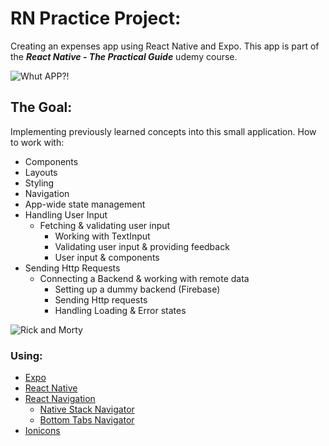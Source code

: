 # RN Practice Project:

Creating an expenses app using React Native and Expo. This app is part of the ***React Native - The Practical Guide*** udemy course. 

![Whut APP?!](https://media.giphy.com/media/x5fS53rvUEeKLCZyMA/giphy.gif)

## The Goal:
Implementing previously learned concepts into this small application.
How to work with:
- Components
- Layouts
- Styling
- Navigation
- App-wide state management
- Handling User Input
  - Fetching & validating user input
    - Working with TextInput
    - Validating user input & providing feedback
    - User input & components
- Sending Http Requests
  - Connecting a Backend & working with remote data
    - Setting up a dummy backend (Firebase)
    - Sending Http requests
    - Handling Loading & Error states

![Rick and Morty](https://media.giphy.com/media/L3bj6t3opdeNddYCyl/giphy.gif)

### Using:
- [Expo](https://docs.expo.dev/)
- [React Native](https://reactnative.dev/)
- [React Navigation](https://reactnavigation.org/)
    - [Native Stack Navigator](https://reactnavigation.org/docs/native-stack-navigator)
    - [Bottom Tabs Navigator](https://reactnavigation.org/docs/bottom-tab-navigator)
- [Ionicons](https://docs.expo.dev/guides/icons/)